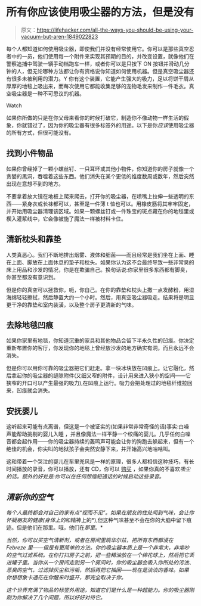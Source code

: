 # 所有你应该使用吸尘器的方法，但是没有

> 原文：<https://lifehacker.com/all-the-ways-you-should-be-using-your-vacuum-but-aren-1849022823>

每个人都知道如何使用吸尘器，即使我们并没有经常使用它。你可以是那些真空忍者中的一员，他们使用每一个附件来实现其预期的目的，并改变设置，就像他们在警察追捕中驾驶一辆手动档跑车一样，或者你可以是只按下 ON 按钮并滑动几分钟的人，但无论哪种方法都让你有资格说你知道如何使用机器。但是真空吸尘器还有很多未被利用的潜力。Y 你有这个装置，它能产生强大的吸力，足以将饼干屑从厚厚的地毯上吸出来，而每次使用它都能收集足够的宠物毛发来制作一件毛衣。真空吸尘器是一种不可思议的机器。

Watch

如果你所做的只是在你父母来看你的时候打破它，制造你不像动物一样生活的假象，你就错过了，因为你的吸尘器有很多标签外的用途。以下是你*应该*使用吸尘器的所有方式，但很可能没有。

## 找到小件物品

如果你曾经掉了一颗小螺丝钉、一只耳环或其他小物件，你知道你的房子就像一个贪婪的黑洞，吞噬着这些东西。他们消失在某个更低的维度数周或数年，然后突然出现在意想不到的地方。

不要拿着放大镜在地板上爬来爬去，打开你的吸尘器，在喷嘴上拉伸一些透明的东西——紧身衣或长袜都可以，甚至是一件薄 t 恤也可以。用橡皮筋将其牢牢固定，并开始用吸尘器清理该区域。如果一颗螺丝钉或一件珠宝的斑点藏在你的地毯里或楔入灌浆线中，它会像被施了魔法一样被材料卡住。

## 清新枕头和靠垫

人类真恶心。我们不断地排出烟雾、液体和细菌——而且经常是我们坐在上面、睡在上面、脚放在上面休息的垫子和枕头。如果你认为这不会最终导致一些非常臭的床上用品和沙发的情况，你是在欺骗自己。换句话说:你家里很多东西都有脚臭，你甚至都没有意识到。

但是你的真空可以拯救你，呃，你自己。在你的靠垫和枕头上撒一点发酵粉，用湿海绵轻轻擦拭，然后静置大约一个小时。然后，用真空吸尘器吸走。结果将是明显更干净的靠垫和室内装潢，以及整个房子更清新的气味。

## 去除地毯凹痕

如果你家里有地毯，你知道沉重的家具和其他物品会留下半永久性的凹痕。你决定重新布置你的客厅，你发现你的地毯上曾经放沙发的地方确实有洞，而且永远不会消失。

但是你可以用你可靠的吸尘器把它们赶走。拿一块冰块放在凹痕上。让它融化，然后拿起你的吸尘器的缝隙附件(又细又窄的附件，设计用来进入狭小的空间——它狭窄的开口可以产生最强的吸力),在凹痕上运行。吸力会把处理过的地毯纤维拉回来，凹痕就会消失。

## 安抚婴儿

这听起来可能有点离谱，但这是一个被证实的(如果非常非常奇怪的话)事实:白噪声能帮助挑剔的婴儿入睡 ，并且像魔法一样平静一个绞痛的婴儿。几乎任何白噪音都会起作用——你的吸尘器持续的轰鸣声可能会让你的狗跑去躲起来，但有一个绝佳的机会，你尖叫的地狱孩子会突然安静下来，并开始高兴地咕咕叫。

这和带着一个哭泣的婴儿在车里兜风是一样的原理，很多人都相信这种技巧，有长时间播放的录音，你可以播放，还有 CD，你可以 [购买](https://www.amazon.com/Babys-Vacuum-Cleaner-Sound-CD/dp/B000RWJ2NW?asc_campaign=InlineText&asc_refurl=https://lifehacker.com/all-the-ways-you-should-be-using-your-vacuum-but-aren-1849022823&asc_source=&tag=kinjalifehackerlink-20#:~:text=There%20is%20something%20about%20the,amazingly%20well%20to%20ease%20colic.) ，如果你真的不喜欢*吸尘的话。额外的好处是:你可以在任何想缩短通话的时候启动这些录音。*

## *清新你的空气*

*每个人最终都会对自己的家有点“视而不见”。如果在朋友的住处闻到气味，会让你怀疑朋友的健康(身体上的*和精神上的*),但这种气味甚至不会在你的大脑中留下痕迹。但是他们在那里。哦，他们在*那里*。*

*当然，你可以买空气清新剂，或者在房间里跳华尔兹，把所有东西都浸在 Febreze 里——但是有更简单的方法。你的吸尘器本质上是一个非常大，非常吵的空气过滤系统。在你打扫房子之前，把一些精油放在一个棉花球上，然后把它丢进罐子里。当你从一个房间走到另一个房间时，你的吸尘器会吸入你所处的污浊、恶臭的空气，过滤掉灰尘和污垢，然后再把它抽回——现在是淡淡的香味。如果你想想象卡通花在你醒来时盛开，那完全取决于你。*

*这个世界充满了物品的标签外用途，知道它们是什么是一种超能力。你的吸尘器刚刚为你解决了几个问题，所以好好对待它。*